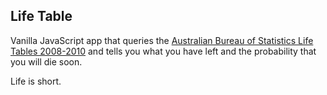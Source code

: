
Life Table
----------

Vanilla JavaScript app that queries the [Australian Bureau of Statistics Life Tables 2008-2010](http://www.abs.gov.au/AUSSTATS/abs@.nsf/Lookup/3302.0.55.001Main+Features12008-2010?OpenDocument) and tells you what you have left and the probability that you will die soon.

Life is short.

